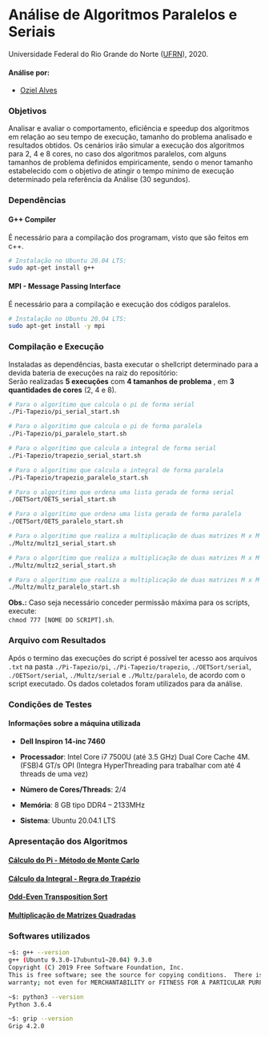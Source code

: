 # Análise de Algoritmos Paralelos e Seriais
Universidade Federal do Rio Grande do Norte ([UFRN](http://http://www.ufrn.br)), 2020.

#### Análise por:
- [Oziel Alves](https://github.com/ozielalves/)

### Objetivos
Analisar e avaliar o comportamento, eficiência e speedup dos algoritmos em relação ao seu tempo de execução, tamanho do problema analisado e resultados obtidos. Os cenários irão simular a execução dos algoritmos para 2, 4 e 8 cores, no caso dos algoritmos paralelos, com alguns tamanhos de problema definidos empiricamente, sendo o menor tamanho estabelecido com o objetivo de atingir o tempo mínimo de execução determinado pela referência da Análise (30 segundos).

### Dependências
#### G++ Compiler
É necessário para a compilação dos programam, visto que são feitos em c++.
```bash
# Instalação no Ubuntu 20.04 LTS:
sudo apt-get install g++
```

#### MPI - Message Passing Interface
É necessário para a compilação e execução dos códigos paralelos.
```bash
# Instalação no Ubuntu 20.04 LTS:
sudo apt-get install -y mpi 
```
### Compilação e Execução
Instaladas as dependências, basta executar o shellcript determinado para a devida bateria de execuções na raiz do repositório:<br>
Serão realizadas **5 execuções** com **4 tamanhos de problema** , em **3 quantidades de cores** (2, 4 e 8).

```bash
# Para o algorítimo que calcula o pi de forma serial
./Pi-Tapezio/pi_serial_start.sh
```
```bash
# Para o algorítimo que calcula o pi de forma paralela
./Pi-Tapezio/pi_paralelo_start.sh
```
```bash
# Para o algorítimo que calcula a integral de forma serial
./Pi-Tapezio/trapezio_serial_start.sh
```
```bash
# Para o algorítimo que calcula a integral de forma paralela
./Pi-Tapezio/trapezio_paralelo_start.sh
```
```bash
# Para o algorítimo que ordena uma lista gerada de forma serial
./OETSort/OETS_serial_start.sh
```
```bash
# Para o algorítimo que ordena uma lista gerada de forma paralela
./OETSort/OETS_paralelo_start.sh
```
```bash
# Para o algorítimo que realiza a multiplicação de duas matrizes M x M em ordem aleatória de forma serial
./Multz/multz1_serial_start.sh
```
```bash
# Para o algorítimo que realiza a multiplicação de duas matrizes M x M utilizando o princío da localidade de forma serial
./Multz/multz2_serial_start.sh
```
```bash
# Para o algorítimo que realiza a multiplicação de duas matrizes M x M utilizando o princío da localidade de forma paralela
./Multz/multz_paralelo_start.sh
```

**Obs.:** Caso seja necessário conceder permissão máxima para os scripts, execute:<br> `chmod 777 [NOME DO SCRIPT].sh`.

### Arquivo com Resultados 
Após o termino das execuções do script é possível ter acesso aos arquivos `.txt` na pasta `./Pi-Tapezio/pi`, `./Pi-Tapezio/trapezio`, `./OETSort/serial`,  `./OETSort/serial`, `./Multz/serial` e `./Multz/paralelo`, de acordo com o script executado. Os dados coletados foram utilizados para da análise.

### Condições de Testes
#### Informações sobre a máquina utilizada
+ **Dell Inspiron 14-inc 7460**

+ **Processador**: Intel Core i7 7500U (até 3.5 GHz) Dual Core Cache 4M. (FSB)4 GT/s OPI (Integra HyperThreading para trabalhar com até 4 threads de uma vez)

+ **Número de Cores/Threads**: 2/4

+ **Memória**: 8 GB tipo DDR4 – 2133MHz

+ **Sistema**: Ubuntu 20.04.1 LTS


### Apresentação dos Algoritmos

#### [Cálculo do Pi - Método de Monte Carlo](https://github.com/ozielalves/prog-paralela/tree/master/Pi-Tapezio#c%C3%A1lculo-do-pi---m%C3%A9todo-de-monte-carlo)

#### [Cálculo da Integral - Regra do Trapézio](https://github.com/ozielalves/prog-paralela/tree/master/Pi-Tapezio#c%C3%A1lculo-da-integral---regra-do-trap%C3%A9zio)

#### [Odd-Even Transposition Sort](https://github.com/ozielalves/prog-paralela/tree/master/OETSort#odd-even-transposition-sort-1)

#### [Multiplicação de Matrizes Quadradas](https://github.com/ozielalves/prog-paralela/tree/master/Multz)

### Softwares utilizados
```bash
~$: g++ --version
g++ (Ubuntu 9.3.0-17ubuntu1~20.04) 9.3.0
Copyright (C) 2019 Free Software Foundation, Inc.
This is free software; see the source for copying conditions.  There is NO
warranty; not even for MERCHANTABILITY or FITNESS FOR A PARTICULAR PURPOSE.
```

```bash
~$: python3 --version
Python 3.6.4
```

```bash
~$: grip --version
Grip 4.2.0 
```
